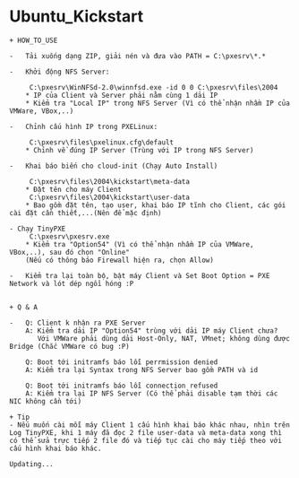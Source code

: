 # Ubuntu_Kickstart

    + HOW_TO_USE
    
    -   Tải xuống dạng ZIP, giải nén và đưa vào PATH = C:\pxesrv\*.*
    
    -   Khởi động NFS Server:
    
         C:\pxesrv\WinNFSd-2.0\winnfsd.exe -id 0 0 C:\pxesrv\files\2004
        * IP của Client và Server phải nằm cùng 1 dải IP
        * Kiểm tra "Local IP" trong NFS Server (Vì có thể nhận nhầm IP của VMWare, VBox,..)

    -   Chỉnh cấu hình IP trong PXELinux:
    
         C:\pxesrv\files\pxelinux.cfg\default
        * Chỉnh về đúng IP Server (Trùng với IP trong NFS Server)

    -   Khai báo biến cho cloud-init (Chạy Auto Install)

         C:\pxesrv\files\2004\kickstart\meta-data
        * Đặt tên cho máy Client
         C:\pxesrv\files\2004\kickstart\user-data
        * Bao gồm đặt tên, tạo user, khai báo IP tĩnh cho Client, các gói cài đặt cần thiết,...(Nên để mặc định)

    - Chạy TinyPXE
         C:\pxesrv\pxesrv.exe
        * Kiểm tra "Option54" (Vì có thể nhận nhầm IP của VMWare, VBox,..), sau đó chọn "Online"
        (Nếu có thông báo Firewall hiện ra, chọn Allow)
        
    -   Kiểm tra lại toàn bộ, bật máy Client và Set Boot Option = PXE Network và lót dép ngồi hóng :P 


    + Q & A

    -   Q: Client k nhận ra PXE Server
        A: Kiểm tra dải IP "Option54" trùng với dải IP máy Client chưa?
           Với VMWare phải dùng dải Host-Only, NAT, VMnet; không dùng được Bridge (Chắc VMWare có bug :P)
        
        Q: Boot tới initramfs báo lỗi perrmission denied
        A: Kiểm tra lại Syntax trong NFS Server bao gồm PATH và id

        Q: Boot tới initramfs báo lỗi connection refused
        A: Kiểm tra lại IP NFS Server (Có thể phải disable tạm thời các NIC không cần tới)

    + Tip
    - Nếu muốn cài mỗi máy Client 1 cấu hình khai báo khác nhau, nhìn trên Log TinyPXE, khi 1 máy đã đọc 2 file user-data và meta-data xong thì có thể sửa trực tiếp 2 file đó và tiếp tục cài cho máy tiếp theo với cấu hình khai báo khác.

    Updating... 